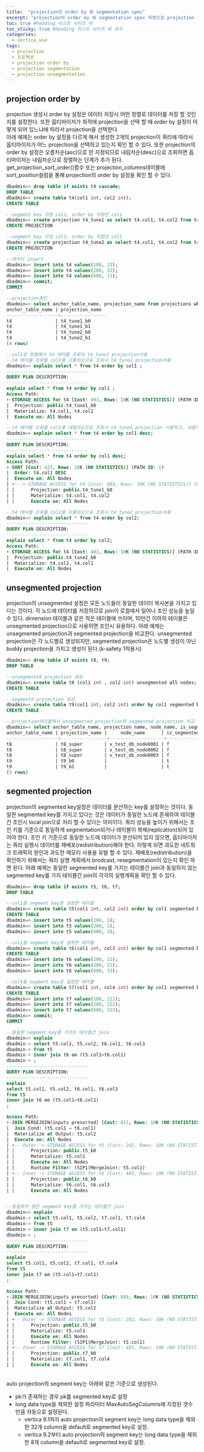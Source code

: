 ```yaml
---
title:  "projection의 order by 와 segmentation spec"
excerpt: "projection의 order by 와 segmentation spec 지정으로 projection 생성에 대한 설명"
toc: true #heading 리스트 사이즈 바
toc_sticky: true #heading 리스트 사이즈 바 유지
categories:
  - vertica_use
tags:
  - projection
  - 프로젝션
  - projection order by
  - projection segmentation
  - projection unsegmentation
---
```


## projection order by 
projection 생성시 order by 설정은 데이터 저장시 어떤 정렬로 데이터를 저장 할 것인지를 설정한다. 또한 옵티마이저가 최적에 projection을 선택 할 때 order by 설정이 어떻게 되어 있느냐에 따라서 projection을 선택한다.  
아래 예제는 order by 설정을 다르게 해서 생성한 2개의 projection이 쿼리에 따라서 옵티마이저가 어느 projection을 선택하고 있는지 확인 할 수 있다. 
또한 projection의 order by 설정은 오름차순(asc)으로 만 지정되므로 내림차순(desc)으로 조회하면 옵티마이저는 내림차순으로 정렬하는 단계가 추가 된다.  
get_projection_sort_order()함수 또는 projection_columns테이블에 sort_position컬럼을 통해 projection의 order by 설정을 확인 할 수 있다.  

```sql
dbadmin=> drop table if exists t4 cascade;
DROP TABLE
dbadmin=> create table t4(col1 int, col2 int);
CREATE TABLE

--segment key 지정 col1, order by 지정은 col1
dbadmin=> create projection t4_tune1 as select t4.col1, t4.col2 from t4 order by t4.col1 segmented by hash(t4.col1) all nodes;
CREATE PROJECTION

--segment key 지정 col1, order by 지정은 col1
dbadmin=> create projection t4_tune2 as select t4.col1, t4.col2 from t4 order by t4.col2 segmented by hash(t4.col1) all nodes;
CREATE PROJECTION

--데이터 insert
dbadmin=> insert into t4 values(100, 33);
dbadmin=> insert into t4 values(200, 22);
dbadmin=> insert into t4 values(600, 11);
dbadmin=> commit;
COMMIT

--projection확인 
dbadmin=> select anchor_table_name, projection_name from projections where anchor_table_name = 't4' order by 1, 2;
anchor_table_name | projection_name
-------------------+-----------------
t4                | t4_tune1_b0
t4                | t4_tune1_b1
t4                | t4_tune2_b0
t4                | t4_tune2_b1
(4 rows)

--col1로 정렬해서 t4 테이블 조회시 t4_tune1 projection사용
--t4 테이블 조회를 col1를 오룸차순으로 조회시 t4_tune1 projection사용
dbadmin=> explain select * from t4 order by col1 ;
------------------------------
QUERY PLAN DESCRIPTION:
------------------------------
explain select * from t4 order by col1 ;
Access Path:
+-STORAGE ACCESS for t4 [Cost: 403, Rows: 10K (NO STATISTICS)] (PATH ID: 2)
|  Projection: public.t4_tune1_b0
|  Materialize: t4.col1, t4.col2
|  Execute on: All Nodes

--t4 테이블 조회를 col1를 내림차순으로 조회시 t4_tune1 projection 사용하고, 내림차순으로 다시 정렬하는 처리가 추가됨.
dbadmin=> explain select * from t4 order by col1 desc;
------------------------------
QUERY PLAN DESCRIPTION:
------------------------------
explain select * from t4 order by col1 desc;
Access Path:
+-SORT [Cost: 423, Rows: 10K (NO STATISTICS)] (PATH ID: 1)
|  Order: t4.col1 DESC
|  Execute on: All Nodes
| +---> STORAGE ACCESS for t4 [Cost: 403, Rows: 10K (NO STATISTICS)] (PATH ID: 2)
| |      Projection: public.t4_tune1_b0
| |      Materialize: t4.col1, t4.col2
| |      Execute on: All Nodes

--t4 테이블 조회를 col2를 오룸차순으로 조회시 t4_tune2 projection사용
dbadmin=> explain select * from t4 order by col2;
------------------------------
QUERY PLAN DESCRIPTION:
------------------------------
explain select * from t4 order by col2;
Access Path:
+-STORAGE ACCESS for t4 [Cost: 403, Rows: 10K (NO STATISTICS)] (PATH ID: 2)
|  Projection: public.t4_tune2_b0
|  Materialize: t4.col2, t4.col1
|  Execute on: All Nodes
```

## unsegmented projection
projection의 unsegmented 설정은 모든 노드들이 동일한 데이터 복사본을 가지고 있다는 것이다.
각 노드에 데이터를 저장하므로 join이 로컬에서 일어나 조인 성능을 높일 수 있다.
dimension 테이블과 같은 작은 테이블에 쓰이며, 10만건 이하의 테이블은 unsegmented projection으로 사용하면 조인시 유용하다.
아래 예제는 unsegmented projection과 segmented projection을 비교한다.
unsegmented projection은 각 노드별로 생성되지만, segmented projection은 노드별 생성이 아닌 buddy projection을 가지고 생성이 된다.(k-safety 1적용시)

```sql
dbadmin=> drop table if exists t8, t9;
DROP TABLE

--unsegmented projection 생성
dbadmin=> create table t8 (col1 int , col2 int) unsegmented all nodes;
CREATE TABLE

--segmentd projection 생성
dbadmin=> create table t9(col1 int, col2 int) order by col1 segmented by hash(col1) all nodes;
CREATE TABLE

--projection테이블에서 unsegmented projection와 segmented projection 비교
dbadmin=> select anchor_table_name, projection_name, node_name, is_segmented, segment_expression from projections where anchor_table_name in ('t8', 't9') order by 1,2,3;
anchor_table_name | projection_name |     node_name      | is_segmented | segment_expression
-------------------+-----------------+--------------------+--------------+--------------------
t8                | t8_super        | v_test_db_node0001 | f            |
t8                | t8_super        | v_test_db_node0002 | f            |
t8                | t8_super        | v_test_db_node0003 | f            |
t9                | t9_b0           |                    | t            | hash(t9.col1)
t9                | t9_b1           |                    | t            | hash(t9.col1)
(5 rows)

```


## segmented projection
projection의 segmented key설정은 데이터를 분산하는 key를 설정하는 것이다. 동일한 segmented key를 가지고 있다는 것은 데이터가 동일한 노드에 존재하여 테이블간 조인시 local join으로 처리 할 수 있다는 의미이다. 
쿼리 성능을 높이기 위해서는 조인 키를 기준으로 동일하게 segmentation되거나 테이블이 복제(replication)되어 있어야 한다.
조인 키 기준으로 동일한 노드에 데이터가 분산되어 있지 않으면, 옵티마이저는 쿼리 실행시 데이터를 재배포(redistribution)해야 한다. 이렇게 되면 과도한 네트워크 트래픽의 원인과 과도한 메모리 사용을 유발 할 수 있다.
재배포(redistribution)을 확인하기 위해서는 쿼리 실행 계획에서 brodcast, resegmentation이 있는지 확인 하면 된다.
아래 예제는 동일한 segmented key를 가지는 테이블간 join과 동일하지 않는 segmented key를 가지 테이블간 join의 각각의 실행계획을 확인 할 수 있다.

```sql
dbadmin=> drop table if exists t5, t6, t7;
DROP TABLE

--col1을 segment key로 설정한 테이블
dbadmin=> create table t5(col1 int, col2 int) order by col1 segmented by hash(col1) all nodes;
CREATE TABLE
dbadmin=> insert into t5 values(100, 1);
dbadmin=> insert into t5 values(200, 2);
dbadmin=> insert into t5 values(600, 3);

--col1을 segment key로 설정한 테이블
dbadmin=> create table t6(col1 int, col3 int) order by col1 segmented by hash(col1) all nodes;
CREATE TABLE
dbadmin=> insert into t6 values(100, 11);
dbadmin=> insert into t6 values(200, 22);
dbadmin=> insert into t6 values(600, 33);

--col4을 segment key로 설정한 테이블
dbadmin=> create table t7(col1 int, col4 int) order by col1 segmented by hash(col4) all nodes;
CREATE TABLE
dbadmin=> insert into t7 values(100, 111);
dbadmin=> insert into t7 values(200, 222);
dbadmin=> insert into t7 values(600, 333);
dbadmin=> commit;
COMMIT

--동일한 segment key를 가지는 테이블간 join
dbadmin=> explain
dbadmin-> select t5.col1, t5.col2, t6.col1, t6.col3
dbadmin-> from t5
dbadmin-> inner join t6 on (t5.col1=t6.col1)
dbadmin-> ;
------------------------------
QUERY PLAN DESCRIPTION:
------------------------------
explain
select t5.col1, t5.col2, t6.col1, t6.col3
from t5
inner join t6 on (t5.col1=t6.col1)
;

Access Path:
+-JOIN MERGEJOIN(inputs presorted) [Cost: 811, Rows: 10K (NO STATISTICS)] (PATH ID: 1)
|  Join Cond: (t5.col1 = t6.col1)
|  Materialize at Output: t5.col2
|  Execute on: All Nodes
| +-- Outer -> STORAGE ACCESS for t5 [Cost: 202, Rows: 10K (NO STATISTICS)] (PATH ID: 2)
| |      Projection: public.t5_b0
| |      Materialize: t5.col1
| |      Execute on: All Nodes
| |      Runtime Filter: (SIP1(MergeJoin): t5.col1)
| +-- Inner -> STORAGE ACCESS for t6 [Cost: 403, Rows: 10K (NO STATISTICS)] (PATH ID: 3)
| |      Projection: public.t6_b0
| |      Materialize: t6.col1, t6.col3
| |      Execute on: All Nodes


--동일하지 않은 segment key를 가지는 테이블간 join
dbadmin=> explain
dbadmin-> select t5.col1, t5.col2, t7.col1, t7.col4
dbadmin-> from t5
dbadmin-> inner join t7 on (t5.col1=t7.col1)
dbadmin-> ;
------------------------------
QUERY PLAN DESCRIPTION:
------------------------------
explain
select t5.col1, t5.col2, t7.col1, t7.col4
from t5
inner join t7 on (t5.col1=t7.col1)
;

Access Path:
+-JOIN MERGEJOIN(inputs presorted) [Cost: 849, Rows: 10K (NO STATISTICS)] (PATH ID: 1) Inner (RESEGMENT)
|  Join Cond: (t5.col1 = t7.col1)
|  Materialize at Output: t5.col2
|  Execute on: All Nodes
| +-- Outer -> STORAGE ACCESS for t5 [Cost: 202, Rows: 10K (NO STATISTICS)] (PATH ID: 2)
| |      Projection: public.t5_b0
| |      Materialize: t5.col1
| |      Execute on: All Nodes
| |      Runtime Filter: (SIP1(MergeJoin): t5.col1)
| +-- Inner -> STORAGE ACCESS for t7 [Cost: 403, Rows: 10K (NO STATISTICS)] (PATH ID: 3)
| |      Projection: public.t7_b0
| |      Materialize: t7.col1, t7.col4
| |      Execute on: All Nodes
```

&nbsp;  
auto projection의 segment key는 아래와 같은 기준으로 생성된다.  
+ pk가 존재하는 경우 pk를 segmented key로 설정
+ long data type을 제외한 설정 파라미터 MaxAutoSegColumns에 지정된 갯수 만큼 자동으로 설정된다.
  + vertica 9.1까지 auto projection의 segment key는 long data type을 제외한 32개 column을 default로 segmented key로 설정.
  + vertica 9.2부터 auto projection의 segment key는 long data type을 제외한 8개 column을 default로 segmented key로 설정.


